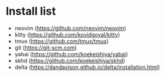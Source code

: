 # Install list
* neovim (https://github.com/neovim/neovim)
* kitty (https://github.com/kovidgoyal/kitty)
* tmux (https://github.com/tmux/tmux)
* git (https://git-scm.com)
* yabai (https://github.com/koekeishiya/yabai)
* skhd (https://github.com/koekeishiya/skhd)
* delta (https://dandavison.github.io/delta/installation.html)

